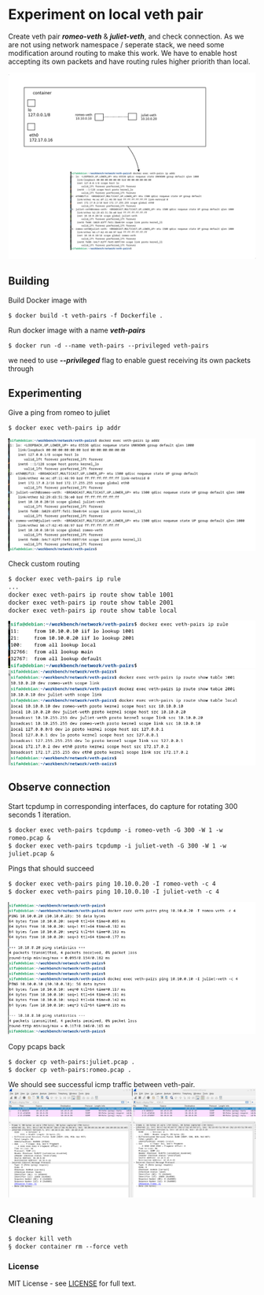 # Experiment on local veth pair

Create veth pair ***romeo-veth*** & ***juliet-veth***, and check connection.
As we are not using network namespace / seperate stack, we need some modification around routing to make this work. We have to enable host accepting its own packets and have routing rules higher priorith than local.

![overwiew](./docs/veth-pairs.png)


## Building
Build Docker image with

```
$ docker build -t veth-pairs -f Dockerfile .
```

Run docker image with a name ***veth-pairs***

```
$ docker run -d --name veth-pairs --privileged veth-pairs
```

we need to use ***--privileged*** flag to enable guest receiving its own packets through


## Experimenting
Give a ping from romeo to juliet
```
$ docker exec veth-pairs ip addr
```

![interfaces](./docs/ip-addr.png)

Check custom routing  
```
$ docker exec veth-pairs ip rule
...
docker exec veth-pairs ip route show table 1001
docker exec veth-pairs ip route show table 2001
docker exec veth-pairs ip route show table local
```

![routing tables](./docs/ip-tables.png)
![routing rules](./docs/ip-routing-rules.png)

## Observe connection
Start tcpdump in corresponding interfaces, do capture for rotating 300 seconds 1 iteration.

```
$ docker exec veth-pairs tcpdump -i romeo-veth -G 300 -W 1 -w romeo.pcap &
$ docker exec veth-pairs tcpdump -i juliet-veth -G 300 -W 1 -w juliet.pcap &
```

Pings that should succeed
```
$ docker exec veth-pairs ping 10.10.0.20 -I romeo-veth -c 4
$ docker exec veth-pairs ping 10.10.0.10 -I juliet-veth -c 4
```

![ping](./docs/ping.png)

Copy pcaps back
```
$ docker cp veth-pairs:juliet.pcap .
$ docker cp veth-pairs:romeo.pcap .

```

We should see successful icmp traffic between veth-pair.  
![icmp traffic](./docs/ping-pcap.png)


## Cleaning
```
$ docker kill veth
§ docker container rm --force veth
```


### License
MIT License - see [LICENSE](LICENSE) for full text.